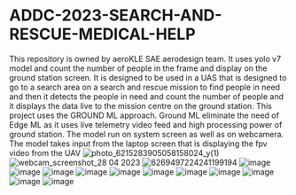 # ADDC-2023-SEARCH-AND-RESCUE-MEDICAL-HELP
This repository is owned by aeroKLE SAE aerodesign team. 
It uses yolo v7 model and count the number of people in the frame and display on the ground station screen.
It is designed to be used in a UAS that is designed to go to a search area on a search and rescue mission to find people in need 
and then it detects the people in need and count the number of people and it displays the data live to the mission centre on the 
ground station.
This project uses the GROUND ML approach.
Ground ML eliminate the need of Edge ML as it uses live telemetry video feed and high processing power of ground station.
The model run on system screen as well as on webcamera.
The model takes input from the laptop screen that is displaying the fpv video from the UAV
![photo_6215283905058158024_y(1)](https://user-images.githubusercontent.com/114636450/234274156-f96d4572-8cb3-4223-b2b2-db285e5da19a.jpg)
![webcam_screenshot_28 04 2023](https://user-images.githubusercontent.com/114636450/235116769-86e91a56-5b8e-4f92-ade2-21b43d692141.png)
![6269497224241199194](https://github.com/user-attachments/assets/5ce9d7da-a251-4541-acf2-6c99dc6a65cc)
![image](https://github.com/user-attachments/assets/04b9b2a7-ff25-4341-9935-ff122a87b869)
![image](https://github.com/user-attachments/assets/1232283d-00bd-4e8b-945c-3a97bc626975)
![image](https://github.com/user-attachments/assets/cec7c24a-d6e7-48be-81f2-76f4e9232682)
![image](https://github.com/user-attachments/assets/729e28c8-ff47-483b-a270-19301244f545)
![image](https://github.com/user-attachments/assets/df57ecb9-32ef-4485-b9f7-499bde137ab0)
![image](https://github.com/user-attachments/assets/d5b020a5-284d-45d5-b139-396f9f384edf)
![image](https://github.com/user-attachments/assets/40b9e627-2ebd-4574-9f26-4125c5a6f8b4)
![image](https://github.com/user-attachments/assets/cc21cf9d-dd80-4bcb-9205-85196bfaf995)
![image](https://github.com/user-attachments/assets/ab59a1d0-af14-498f-8cfc-6373789f2b4b)
![image](https://github.com/user-attachments/assets/744e9507-9d6d-4965-a822-4f8385f46a81)
![image](https://github.com/user-attachments/assets/9c624a1f-8d4f-4018-8fb9-659edf80a35c)






